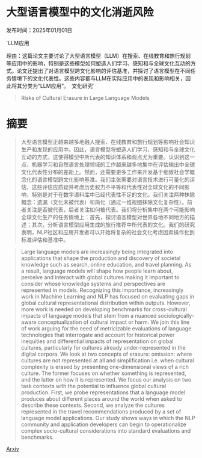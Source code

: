 # 大型语言模型中的文化消逝风险

发布时间：2025年01月01日

`LLM应用

理由：这篇论文主要讨论了大型语言模型（LLM）在搜索、在线教育和旅行规划等应用中的影响，特别是这些模型如何塑造人们学习、感知和与全球文化互动的方式。论文还提出了对语言模型跨文化影响的评估基准，并探讨了语言模型在不同任务情境下的文化代表性。这些内容都与LLM在实际应用中的表现和影响相关，因此将其分类为“LLM应用”。` `文化研究`

> Risks of Cultural Erasure in Large Language Models

# 摘要

> 大型语言模型正越来越多地融入搜索、在线教育和旅行规划等影响社会知识生产和发现的应用中。因此，语言模型将塑造人们学习、感知和与全球文化互动的方式，这使得模型中所代表的知识体系和观点尤为重要。认识到这一点，机器学习和自然语言处理领域的工作越来越多地集中在评估输出中全球文化代表性分布的差距上。然而，还需要更多工作来开发基于细致社会学概念化的语言模型跨文化影响基准。我们主张需要对语言技术进行可量化的评估，这些评估应质疑并考虑历史权力不平等和代表性对全球文化的不同影响，特别是对于在数字语料库中已经代表性不足的文化。我们关注两种抹除概念：遗漏（文化未被代表）和简化（通过一维视图抹除文化复杂性）。前者关注是否被代表，后者关注如何被代表。我们将分析集中在两个可能影响全球文化生产的任务情境上：首先，探讨语言模型对世界各地不同地方的描述；其次，分析语言模型应用生成的旅行推荐中所代表的文化。我们的研究表明，NLP社区和应用开发者可以开始将复杂的社会文化考虑因素操作化到标准评估和基准中。

> Large language models are increasingly being integrated into applications that shape the production and discovery of societal knowledge such as search, online education, and travel planning. As a result, language models will shape how people learn about, perceive and interact with global cultures making it important to consider whose knowledge systems and perspectives are represented in models. Recognizing this importance, increasingly work in Machine Learning and NLP has focused on evaluating gaps in global cultural representational distribution within outputs. However, more work is needed on developing benchmarks for cross-cultural impacts of language models that stem from a nuanced sociologically-aware conceptualization of cultural impact or harm. We join this line of work arguing for the need of metricizable evaluations of language technologies that interrogate and account for historical power inequities and differential impacts of representation on global cultures, particularly for cultures already under-represented in the digital corpora. We look at two concepts of erasure: omission: where cultures are not represented at all and simplification i.e. when cultural complexity is erased by presenting one-dimensional views of a rich culture. The former focuses on whether something is represented, and the latter on how it is represented. We focus our analysis on two task contexts with the potential to influence global cultural production. First, we probe representations that a language model produces about different places around the world when asked to describe these contexts. Second, we analyze the cultures represented in the travel recommendations produced by a set of language model applications. Our study shows ways in which the NLP community and application developers can begin to operationalize complex socio-cultural considerations into standard evaluations and benchmarks.

[Arxiv](https://arxiv.org/abs/2501.01056)